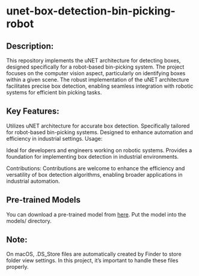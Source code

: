 # unet-box-detection-bin-picking-robot

## Description:

This repository implements the uNET architecture for detecting boxes, designed specifically for a robot-based bin-picking system. The project focuses on the computer vision aspect, particularly on identifying boxes within a given scene. The robust implementation of the uNET architecture facilitates precise box detection, enabling seamless integration with robotic systems for efficient bin picking tasks.

## Key Features:

Utilizes uNET architecture for accurate box detection. Specifically tailored for robot-based bin-picking systems. Designed to enhance automation and efficiency in industrial settings. Usage:

Ideal for developers and engineers working on robotic systems. Provides a foundation for implementing box detection in industrial environments.

Contributions: Contributions are welcome to enhance the efficiency and versatility of box detection algorithms, enabling broader applications in industrial automation.

## Pre-trained Models

You can download a pre-trained model from [here](https://drive.google.com/file/d/1--JQXFLKpjepVSc5hTFvlfGhqozkduLl/view). Put the model into the models/ directory.

## Note: 

On macOS, .DS_Store files are automatically created by Finder to store folder view settings. In this project, it’s important to handle these files properly.
